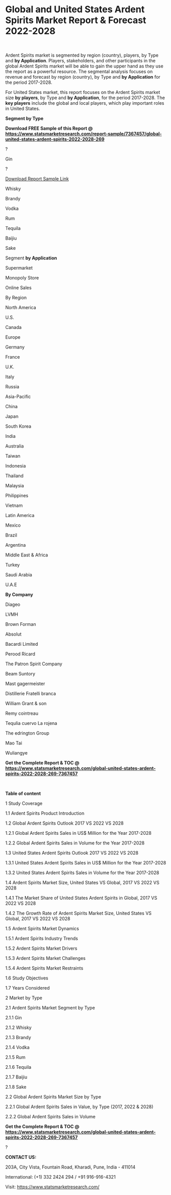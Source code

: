 <h1>Global and United States Ardent Spirits Market Report & Forecast 2022-2028</h1><br/><p>Ardent Spirits market is segmented by region (country), players, by Type and <strong>by Application</strong>. Players, stakeholders, and other participants in the global Ardent Spirits market will be able to gain the upper hand as they use the report as a powerful resource. The segmental analysis focuses on revenue and forecast by region (country), by Type and <strong>by Application</strong> for the period 2017-2028.</p>
 
 
 
 <p>For United States market, this report focuses on the Ardent Spirits market size <strong>by players</strong>, by Type and <strong>by Application</strong>, for the period 2017-2028. The <strong>key players</strong> include the global and local players, which play important roles in United States.</p>
 
 
 
 <p><strong>Segment by Type</strong></p>
 
 
 
 <div><b>Download FREE Sample of this Report @ <a href="https://www.statsmarketresearch.com/download-free-sample/7367457/global-united-states-ardent-spirits-2022-2028-269">https://www.statsmarketresearch.com/report-sample/7367457/global-united-states-ardent-spirits-2022-2028-269</a></b></div>
 
 
 
 <p>? </p>
 
 
 
 <p>Gin</p>
 
 
 
 <p>? </p>
 
 
 
 <p><a href="https://www.statsmarketresearch.com/download-free-sample/7367457/global-united-states-ardent-spirits-2022-2028-269">Download Report Sample Link</a></p>
 
 
 
 <p>Whisky</p>
 
 
 
 <p>Brandy</p>
 
 
 
 <p>Vodka</p>
 
 
 
 <p>Rum</p>
 
 
 
 <p>Tequila</p>
 
 
 
 <p>Baijiu</p>
 
 
 
 <p>Sake</p>
 
 
 
 <p>Segment <strong>by Application</strong></p>
 
 
 
 <p>Supermarket</p>
 
 
 
 <p>Monopoly Store</p>
 
 
 
 <p>Online Sales</p>
 
 
 
 <p>By Region</p>
 
 
 
 <p>North America</p>
 
 
 
 <p>U.S.</p>
 
 
 
 <p>Canada</p>
 
 
 
 <p>Europe</p>
 
 
 
 <p>Germany</p>
 
 
 
 <p>France</p>
 
 
 
 <p>U.K.</p>
 
 
 
 <p>Italy</p>
 
 
 
 <p>Russia</p>
 
 
 
 <p>Asia-Pacific</p>
 
 
 
 <p>China</p>
 
 
 
 <p>Japan</p>
 
 
 
 <p>South Korea</p>
 
 
 
 <p>India</p>
 
 
 
 <p>Australia</p>
 
 
 
 <p>Taiwan</p>
 
 
 
 <p>Indonesia</p>
 
 
 
 <p>Thailand</p>
 
 
 
 <p>Malaysia</p>
 
 
 
 <p>Philippines</p>
 
 
 
 <p>Vietnam</p>
 
 
 
 <p>Latin America</p>
 
 
 
 <p>Mexico</p>
 
 
 
 <p>Brazil</p>
 
 
 
 <p>Argentina</p>
 
 
 
 <p>Middle East & Africa</p>
 
 
 
 <p>Turkey</p>
 
 
 
 <p>Saudi Arabia</p>
 
 
 
 <p>U.A.E</p>
 
 
 
 <p><strong>By Company</strong></p>
 
 
 
 <p>Diageo</p>
 
 
 
 <p>LVMH</p>
 
 
 
 <p>Brown Forman</p>
 
 
 
 <p>Absolut</p>
 
 
 
 <p>Bacardi Limited</p>
 
 
 
 <p>Perood Ricard</p>
 
 
 
 <p>The Patron Spirit Company</p>
 
 
 
 <p>Beam Suntory</p>
 
 
 
 <p>Mast gagermeister</p>
 
 
 
 <p>Distillerie Fratelli branca</p>
 
 
 
 <p>William Grant & son</p>
 
 
 
 <p>Remy cointreau</p>
 
 
 
 <p>Tequlia cuervo La rojena</p>
 
 
 
 <p>The edrington Group</p>
 
 
 
 <p>Mao Tai</p>
 
 
 
 <p>Wuliangye</p>
 
 
 
 <div><b>Get the Complete Report & TOC @ <a href="https://www.statsmarketresearch.com/global-united-states-ardent-spirits-2022-2028-269-7367457">https://www.statsmarketresearch.com/global-united-states-ardent-spirits-2022-2028-269-7367457</a></b></div>
 
 
 
 <p><br />
 
 <b>Table of content</b></p>
 
 
 
 <p>1 Study Coverage<br />
 
 1.1 Ardent Spirits Product Introduction<br />
 
 1.2 Global Ardent Spirits Outlook 2017 VS 2022 VS 2028<br />
 
 1.2.1 Global Ardent Spirits Sales in US$ Million for the Year 2017-2028<br />
 
 1.2.2 Global Ardent Spirits Sales in Volume for the Year 2017-2028<br />
 
 1.3 United States Ardent Spirits Outlook 2017 VS 2022 VS 2028<br />
 
 1.3.1 United States Ardent Spirits Sales in US$ Million for the Year 2017-2028<br />
 
 1.3.2 United States Ardent Spirits Sales in Volume for the Year 2017-2028<br />
 
 1.4 Ardent Spirits Market Size, United States VS Global, 2017 VS 2022 VS 2028<br />
 
 1.4.1 The Market Share of United States Ardent Spirits in Global, 2017 VS 2022 VS 2028<br />
 
 1.4.2 The Growth Rate of Ardent Spirits Market Size, United States VS Global, 2017 VS 2022 VS 2028<br />
 
 1.5 Ardent Spirits Market Dynamics<br />
 
 1.5.1 Ardent Spirits Industry Trends<br />
 
 1.5.2 Ardent Spirits Market Drivers<br />
 
 1.5.3 Ardent Spirits Market Challenges<br />
 
 1.5.4 Ardent Spirits Market Restraints<br />
 
 1.6 Study Objectives<br />
 
 1.7 Years Considered<br />
 
 2 Market by Type<br />
 
 2.1 Ardent Spirits Market Segment by Type<br />
 
 2.1.1 Gin<br />
 
 2.1.2 Whisky<br />
 
 2.1.3 Brandy<br />
 
 2.1.4 Vodka<br />
 
 2.1.5 Rum<br />
 
 2.1.6 Tequila<br />
 
 2.1.7 Baijiu<br />
 
 2.1.8 Sake<br />
 
 2.2 Global Ardent Spirits Market Size by Type<br />
 
 2.2.1 Global Ardent Spirits Sales in Value, by Type (2017, 2022 & 2028)<br />
 
 2.2.2 Global Ardent Spirits Sales in Volume</p>
 
 
 
 <div><b>Get the Complete Report & TOC @ <a href="https://www.statsmarketresearch.com/global-united-states-ardent-spirits-2022-2028-269-7367457">https://www.statsmarketresearch.com/global-united-states-ardent-spirits-2022-2028-269-7367457</a></b></div>
 
 
 
 <p>? </p>
 
 
 
 <p><b>CONTACT US:</b><br />
 
 203A, City Vista, Fountain Road, Kharadi, Pune, India - 411014<br />
 
 International: (+1) 332 2424 294 / +91 916-916-4321<br />
 
 Visit: <a href="https://www.statsmarketresearch.com/">https://www.statsmarketresearch.com/</a></p>